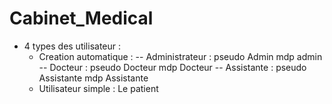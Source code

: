 # Cabinet_Medical

* 4 types des utilisateur :
  - Creation automatique :
      -- Administrateur : pseudo Admin mdp admin
      -- Docteur : pseudo Docteur mdp Docteur
      -- Assistante : pseudo Assistante mdp Assistante
  - Utilisateur simple : Le patient
